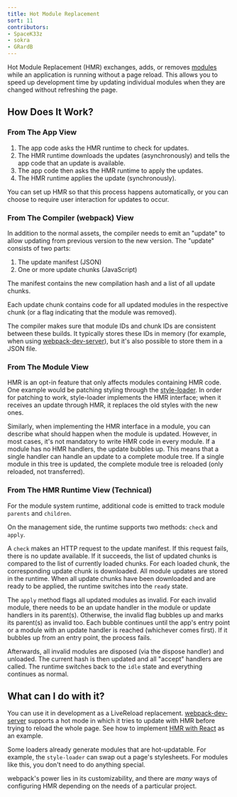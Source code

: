 ```yaml
---
title: Hot Module Replacement
sort: 11
contributors:
- SpaceK33z
- sokra
- GRardB
---
```


Hot Module Replacement (HMR) exchanges, adds, or removes
[modules](/concepts/modules/) while an application is running without a
page reload. This allows you to speed up development time by updating
individual modules when they are changed without refreshing the page.

## How Does It Work?

### From The App View

1. The app code asks the HMR runtime to check for updates.
2. The HMR runtime downloads the updates (asynchronously) and tells the app
code that an update is available.
3. The app code then asks the HMR runtime to apply the updates.
4. The HMR runtime applies the update (synchronously).

You can set up HMR so that this process happens automatically, or you can
choose to require user interaction for updates to occur.

### From The Compiler (webpack) View

In addition to the normal assets, the compiler needs to emit an "update"
to allow updating from previous version to the new version. The "update"
consists of two parts:

1. The update manifest (JSON)
2. One or more update chunks (JavaScript)

The manifest contains the new compilation hash and a list of all update chunks.

Each update chunk contains code for all updated modules in the respective chunk
(or a flag indicating that the module was removed).

The compiler makes sure that module IDs and chunk IDs are consistent
between these builds. It typically stores these IDs in memory (for example, when
using [webpack-dev-server](/configuration/dev-server/)), but it's also possible to
store them in a JSON file.

### From The Module View

HMR is an opt-in feature that only affects modules containing HMR code. One example
would be patching styling through the [style-loader](https://github.com/webpack/style-loader).
In order for patching to work, style-loader implements the HMR interface; when it
receives an update through HMR, it replaces the old styles with the new ones.

Similarly, when implementing the HMR interface in a module, you can describe what should
happen when the module is updated. However, in most cases, it's not mandatory to write
HMR code in every module. If a module has no HMR handlers, the update bubbles up. This
means that a single handler can handle an update to a complete module tree. If a single
module in this tree is updated, the complete module tree is reloaded (only reloaded,
not transferred).

### From The HMR Runtime View (Technical)

For the module system runtime, additional code is emitted to track module `parents` and `children`.

On the management side, the runtime supports two methods: `check` and `apply`.

A `check` makes an HTTP request to the update manifest. If this request fails,
there is no update available. If it succeeds, the list of updated chunks is compared
to the list of currently loaded chunks. For each loaded chunk, the corresponding
update chunk is downloaded. All module updates are stored in the runtime.
When all update chunks have been downloaded and are ready to be applied, the runtime
switches into the `ready` state.

The `apply` method flags all updated modules as invalid. For each invalid module,
there needs to be an update handler in the module or update handlers in its parent(s).
Otherwise, the invalid flag bubbles up and marks its parent(s) as invalid too. Each bubble
continues until the app's entry point or a module with an update handler is reached
(whichever comes first). If it bubbles up from an entry point, the process fails.

Afterwards, all invalid modules are disposed (via the dispose handler) and unloaded.
The current hash is then updated and all "accept" handlers are called. The runtime
switches back to the `idle` state and everything continues as normal.

## What can I do with it?

You can use it in development as a LiveReload replacement.
[webpack-dev-server](/configuration/dev-server/) supports a
hot mode in which it tries to update with HMR before trying to reload the whole page. See how
to implement [HMR with React](/guides/hmr-react) as an example.


Some loaders already generate modules that are hot-updatable. For example, the `style-loader`
can swap out a page's stylesheets. For modules like this, you don't need to do anything special.

webpack's power lies in its customizability, and there are *many* ways of configuring HMR
depending on the needs of a particular project.